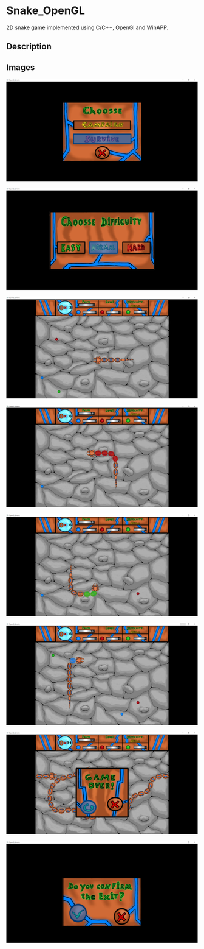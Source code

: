 # Snake_OpenGL
2D snake game implemented using C/C++, OpenGl and WinAPP.
## Description

## Images
![](GitHub_images/01_MainMenu.png)

![](GitHub_images/02_DifficultyMenu.png)

![](GitHub_images/03_Game1.png)

![](GitHub_images/04_Game2.png)

![](GitHub_images/05_Game3.png)

![](GitHub_images/06_Game4.png)

![](GitHub_images/07_GameOverMenu.png)

![](GitHub_images/08_ExitMenu.png)
